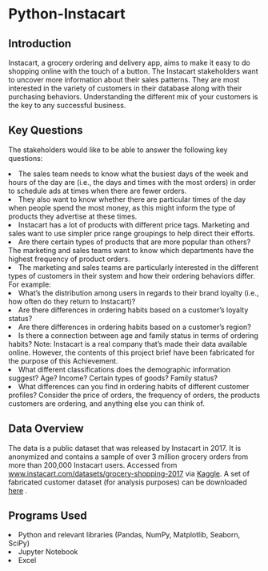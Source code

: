 # Python-Instacart

## Introduction

Instacart, a grocery ordering and delivery app, aims to make it easy to do shopping online with the touch of a button.
The Instacart stakeholders want to uncover more information about their sales patterns. They are most interested in the
variety of customers in their database along with their purchasing behaviors. Understanding the different mix of your
customers is the key to any successful business.

## Key Questions

The stakeholders would like to be able to answer the following key questions:

<li> The sales team needs to know what the busiest days of the week and hours of the day are (i.e., the days and times with the most orders) in order to schedule ads at times when there are fewer orders.
<li> They also want to know whether there are particular times of the day when people spend the most money, as this might inform the type of products they advertise at these times.
<li> Instacart has a lot of products with different price tags. Marketing and sales want to use
simpler price range groupings to help direct their efforts.
<li> Are there certain types of products that are more popular than others? The marketing
and sales teams want to know which departments have the highest frequency of product
orders.
<li> The marketing and sales teams are particularly interested in the different types of
customers in their system and how their ordering behaviors differ. For example:
<li> What’s the distribution among users in regards to their brand loyalty (i.e., how
often do they return to Instacart)?
<li> Are there differences in ordering habits based on a customer’s loyalty status?
<li> Are there differences in ordering habits based on a customer’s region?
<li> Is there a connection between age and family status in terms of ordering habits?
Note: Instacart is a real company that’s made their data available online. However, the contents of this project brief have been fabricated for the purpose of this Achievement.
<li> What different classifications does the demographic information suggest? Age? Income? Certain types of goods? Family status?
<li> What differences can you find in ordering habits of different customer profiles? Consider the price of orders, the frequency of orders, the products customers are ordering, and anything else you can think of.

## Data Overview

The data is a public dataset that was released by Instacart in 2017. It is anonymized and contains a sample of over 3
million grocery orders from more than 200,000 Instacart users. Accessed
from www.instacart.com/datasets/grocery-shopping-2017
via [Kaggle](https://www.kaggle.com/datasets/psparks/instacart-market-basket-analysis?sort=votes). A set of fabricated
customer dataset (for analysis purposes) can be
downloaded [here](https://s3.amazonaws.com/coach-courses-us/public/courses/data-immersion/A4/A4_Data_Assets/customers.zip)
.

## Programs Used

<li> Python and relevant libraries (Pandas, NumPy, Matplotlib, Seaborn, SciPy)
<li> Jupyter Notebook
<li> Excel